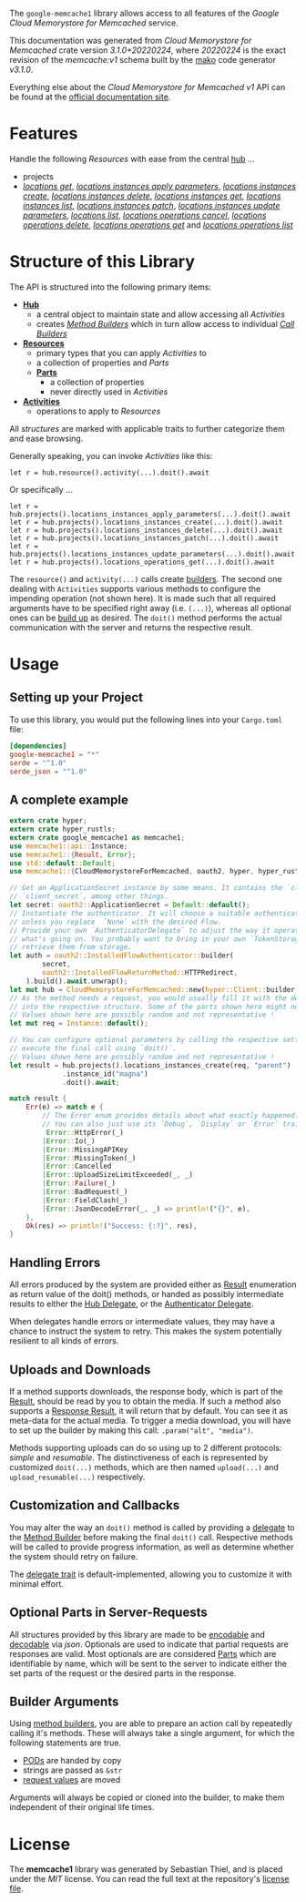 <!---
DO NOT EDIT !
This file was generated automatically from 'src/mako/api/README.md.mako'
DO NOT EDIT !
-->
The `google-memcache1` library allows access to all features of the *Google Cloud Memorystore for Memcached* service.

This documentation was generated from *Cloud Memorystore for Memcached* crate version *3.1.0+20220224*, where *20220224* is the exact revision of the *memcache:v1* schema built by the [mako](http://www.makotemplates.org/) code generator *v3.1.0*.

Everything else about the *Cloud Memorystore for Memcached* *v1* API can be found at the
[official documentation site](https://cloud.google.com/memorystore/).
# Features

Handle the following *Resources* with ease from the central [hub](https://docs.rs/google-memcache1/3.1.0+20220224/google_memcache1/CloudMemorystoreForMemcached) ... 

* projects
 * [*locations get*](https://docs.rs/google-memcache1/3.1.0+20220224/google_memcache1/api::ProjectLocationGetCall), [*locations instances apply parameters*](https://docs.rs/google-memcache1/3.1.0+20220224/google_memcache1/api::ProjectLocationInstanceApplyParameterCall), [*locations instances create*](https://docs.rs/google-memcache1/3.1.0+20220224/google_memcache1/api::ProjectLocationInstanceCreateCall), [*locations instances delete*](https://docs.rs/google-memcache1/3.1.0+20220224/google_memcache1/api::ProjectLocationInstanceDeleteCall), [*locations instances get*](https://docs.rs/google-memcache1/3.1.0+20220224/google_memcache1/api::ProjectLocationInstanceGetCall), [*locations instances list*](https://docs.rs/google-memcache1/3.1.0+20220224/google_memcache1/api::ProjectLocationInstanceListCall), [*locations instances patch*](https://docs.rs/google-memcache1/3.1.0+20220224/google_memcache1/api::ProjectLocationInstancePatchCall), [*locations instances update parameters*](https://docs.rs/google-memcache1/3.1.0+20220224/google_memcache1/api::ProjectLocationInstanceUpdateParameterCall), [*locations list*](https://docs.rs/google-memcache1/3.1.0+20220224/google_memcache1/api::ProjectLocationListCall), [*locations operations cancel*](https://docs.rs/google-memcache1/3.1.0+20220224/google_memcache1/api::ProjectLocationOperationCancelCall), [*locations operations delete*](https://docs.rs/google-memcache1/3.1.0+20220224/google_memcache1/api::ProjectLocationOperationDeleteCall), [*locations operations get*](https://docs.rs/google-memcache1/3.1.0+20220224/google_memcache1/api::ProjectLocationOperationGetCall) and [*locations operations list*](https://docs.rs/google-memcache1/3.1.0+20220224/google_memcache1/api::ProjectLocationOperationListCall)




# Structure of this Library

The API is structured into the following primary items:

* **[Hub](https://docs.rs/google-memcache1/3.1.0+20220224/google_memcache1/CloudMemorystoreForMemcached)**
    * a central object to maintain state and allow accessing all *Activities*
    * creates [*Method Builders*](https://docs.rs/google-memcache1/3.1.0+20220224/google_memcache1/client::MethodsBuilder) which in turn
      allow access to individual [*Call Builders*](https://docs.rs/google-memcache1/3.1.0+20220224/google_memcache1/client::CallBuilder)
* **[Resources](https://docs.rs/google-memcache1/3.1.0+20220224/google_memcache1/client::Resource)**
    * primary types that you can apply *Activities* to
    * a collection of properties and *Parts*
    * **[Parts](https://docs.rs/google-memcache1/3.1.0+20220224/google_memcache1/client::Part)**
        * a collection of properties
        * never directly used in *Activities*
* **[Activities](https://docs.rs/google-memcache1/3.1.0+20220224/google_memcache1/client::CallBuilder)**
    * operations to apply to *Resources*

All *structures* are marked with applicable traits to further categorize them and ease browsing.

Generally speaking, you can invoke *Activities* like this:

```Rust,ignore
let r = hub.resource().activity(...).doit().await
```

Or specifically ...

```ignore
let r = hub.projects().locations_instances_apply_parameters(...).doit().await
let r = hub.projects().locations_instances_create(...).doit().await
let r = hub.projects().locations_instances_delete(...).doit().await
let r = hub.projects().locations_instances_patch(...).doit().await
let r = hub.projects().locations_instances_update_parameters(...).doit().await
let r = hub.projects().locations_operations_get(...).doit().await
```

The `resource()` and `activity(...)` calls create [builders][builder-pattern]. The second one dealing with `Activities` 
supports various methods to configure the impending operation (not shown here). It is made such that all required arguments have to be 
specified right away (i.e. `(...)`), whereas all optional ones can be [build up][builder-pattern] as desired.
The `doit()` method performs the actual communication with the server and returns the respective result.

# Usage

## Setting up your Project

To use this library, you would put the following lines into your `Cargo.toml` file:

```toml
[dependencies]
google-memcache1 = "*"
serde = "^1.0"
serde_json = "^1.0"
```

## A complete example

```Rust
extern crate hyper;
extern crate hyper_rustls;
extern crate google_memcache1 as memcache1;
use memcache1::api::Instance;
use memcache1::{Result, Error};
use std::default::Default;
use memcache1::{CloudMemorystoreForMemcached, oauth2, hyper, hyper_rustls};

// Get an ApplicationSecret instance by some means. It contains the `client_id` and 
// `client_secret`, among other things.
let secret: oauth2::ApplicationSecret = Default::default();
// Instantiate the authenticator. It will choose a suitable authentication flow for you, 
// unless you replace  `None` with the desired Flow.
// Provide your own `AuthenticatorDelegate` to adjust the way it operates and get feedback about 
// what's going on. You probably want to bring in your own `TokenStorage` to persist tokens and
// retrieve them from storage.
let auth = oauth2::InstalledFlowAuthenticator::builder(
        secret,
        oauth2::InstalledFlowReturnMethod::HTTPRedirect,
    ).build().await.unwrap();
let mut hub = CloudMemorystoreForMemcached::new(hyper::Client::builder().build(hyper_rustls::HttpsConnector::with_native_roots().https_or_http().enable_http1().enable_http2().build()), auth);
// As the method needs a request, you would usually fill it with the desired information
// into the respective structure. Some of the parts shown here might not be applicable !
// Values shown here are possibly random and not representative !
let mut req = Instance::default();

// You can configure optional parameters by calling the respective setters at will, and
// execute the final call using `doit()`.
// Values shown here are possibly random and not representative !
let result = hub.projects().locations_instances_create(req, "parent")
             .instance_id("magna")
             .doit().await;

match result {
    Err(e) => match e {
        // The Error enum provides details about what exactly happened.
        // You can also just use its `Debug`, `Display` or `Error` traits
         Error::HttpError(_)
        |Error::Io(_)
        |Error::MissingAPIKey
        |Error::MissingToken(_)
        |Error::Cancelled
        |Error::UploadSizeLimitExceeded(_, _)
        |Error::Failure(_)
        |Error::BadRequest(_)
        |Error::FieldClash(_)
        |Error::JsonDecodeError(_, _) => println!("{}", e),
    },
    Ok(res) => println!("Success: {:?}", res),
}

```
## Handling Errors

All errors produced by the system are provided either as [Result](https://docs.rs/google-memcache1/3.1.0+20220224/google_memcache1/client::Result) enumeration as return value of
the doit() methods, or handed as possibly intermediate results to either the 
[Hub Delegate](https://docs.rs/google-memcache1/3.1.0+20220224/google_memcache1/client::Delegate), or the [Authenticator Delegate](https://docs.rs/yup-oauth2/*/yup_oauth2/trait.AuthenticatorDelegate.html).

When delegates handle errors or intermediate values, they may have a chance to instruct the system to retry. This 
makes the system potentially resilient to all kinds of errors.

## Uploads and Downloads
If a method supports downloads, the response body, which is part of the [Result](https://docs.rs/google-memcache1/3.1.0+20220224/google_memcache1/client::Result), should be
read by you to obtain the media.
If such a method also supports a [Response Result](https://docs.rs/google-memcache1/3.1.0+20220224/google_memcache1/client::ResponseResult), it will return that by default.
You can see it as meta-data for the actual media. To trigger a media download, you will have to set up the builder by making
this call: `.param("alt", "media")`.

Methods supporting uploads can do so using up to 2 different protocols: 
*simple* and *resumable*. The distinctiveness of each is represented by customized 
`doit(...)` methods, which are then named `upload(...)` and `upload_resumable(...)` respectively.

## Customization and Callbacks

You may alter the way an `doit()` method is called by providing a [delegate](https://docs.rs/google-memcache1/3.1.0+20220224/google_memcache1/client::Delegate) to the 
[Method Builder](https://docs.rs/google-memcache1/3.1.0+20220224/google_memcache1/client::CallBuilder) before making the final `doit()` call. 
Respective methods will be called to provide progress information, as well as determine whether the system should 
retry on failure.

The [delegate trait](https://docs.rs/google-memcache1/3.1.0+20220224/google_memcache1/client::Delegate) is default-implemented, allowing you to customize it with minimal effort.

## Optional Parts in Server-Requests

All structures provided by this library are made to be [encodable](https://docs.rs/google-memcache1/3.1.0+20220224/google_memcache1/client::RequestValue) and 
[decodable](https://docs.rs/google-memcache1/3.1.0+20220224/google_memcache1/client::ResponseResult) via *json*. Optionals are used to indicate that partial requests are responses 
are valid.
Most optionals are are considered [Parts](https://docs.rs/google-memcache1/3.1.0+20220224/google_memcache1/client::Part) which are identifiable by name, which will be sent to 
the server to indicate either the set parts of the request or the desired parts in the response.

## Builder Arguments

Using [method builders](https://docs.rs/google-memcache1/3.1.0+20220224/google_memcache1/client::CallBuilder), you are able to prepare an action call by repeatedly calling it's methods.
These will always take a single argument, for which the following statements are true.

* [PODs][wiki-pod] are handed by copy
* strings are passed as `&str`
* [request values](https://docs.rs/google-memcache1/3.1.0+20220224/google_memcache1/client::RequestValue) are moved

Arguments will always be copied or cloned into the builder, to make them independent of their original life times.

[wiki-pod]: http://en.wikipedia.org/wiki/Plain_old_data_structure
[builder-pattern]: http://en.wikipedia.org/wiki/Builder_pattern
[google-go-api]: https://github.com/google/google-api-go-client

# License
The **memcache1** library was generated by Sebastian Thiel, and is placed 
under the *MIT* license.
You can read the full text at the repository's [license file][repo-license].

[repo-license]: https://github.com/Byron/google-apis-rsblob/main/LICENSE.md
